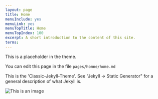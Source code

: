 ```yaml
---
layout: page
title: Home
menuInclude: yes
menuLink: yes
menuTopTitle: Home
menuTopIndex: 100
excerpt: A short introduction to the content of this site.
terms:
---
```


This is a placeholder in the theme.

You can edit this page in the file `pages/homne/home.md`

This is the 'Classic-Jekyll-Theme'. See "Jekyll -> Static Generator" for a general description of what Jekyll is.

![This is an image](https://upload.wikimedia.org/wikipedia/commons/e/e7/Everest_North_Face_toward_Base_Camp_Tibet_Luca_Galuzzi_2006.jpg)

